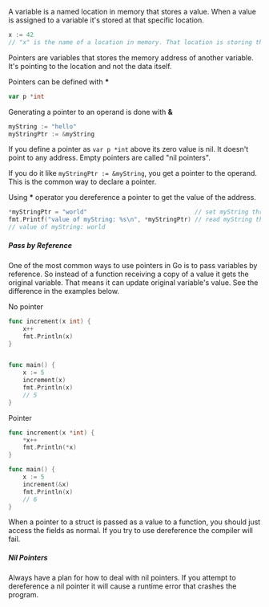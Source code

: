 A variable is a named location in memory that stores a value. When a value is assigned to  a variable it's stored at that specific location.

```go
x := 42
// "x" is the name of a location in memory. That location is storing the integer value of 42
```

Pointers are variables that stores the memory address of another variable. It's pointing to the location and not the data itself.

Pointers can be defined with **\***

```go
var p *int
```

Generating a pointer to an operand is done with **&**

```go
myString := "hello"
myStringPtr := &myString
```

If you define a pointer as `var p *int` above its zero value is nil. It doesn't point to any address. Empty pointers are called "nil pointers".

If you do it like `myStringPtr := &myString`, you get a pointer to the operand. This is the common way to declare a pointer.

Using **\*** operator you dereference a pointer to get the value of the address.

```go
*myStringPtr = "world"                              // set myString through the pointer
fmt.Printf("value of myString: %s\n", *myStringPtr) // read myString through the pointer
// value of myString: world
```

##### Pass by Reference

One of the most common ways to use pointers in Go is to pass variables by reference. So instead of a function receiving a copy of a value it gets the original variable. That means it can update original variable's value. See the difference in the examples below.

No pointer
```go
func increment(x int) {
    x++
    fmt.Println(x)
}


func main() {
    x := 5
    increment(x)
    fmt.Println(x)
    // 5
}
```

Pointer
```go
func increment(x *int) {
    *x++
    fmt.Println(*x)
}

func main() {
    x := 5
    increment(&x)
    fmt.Println(x)
    // 6
}
```

When a pointer to a struct is passed as a value to a function, you should just access the fields as normal. If you try to use dereference the compiler will fail.

##### Nil Pointers

Always have a plan for how to deal with nil pointers. If you attempt to dereference a nil pointer it will cause a runtime error that crashes the program.